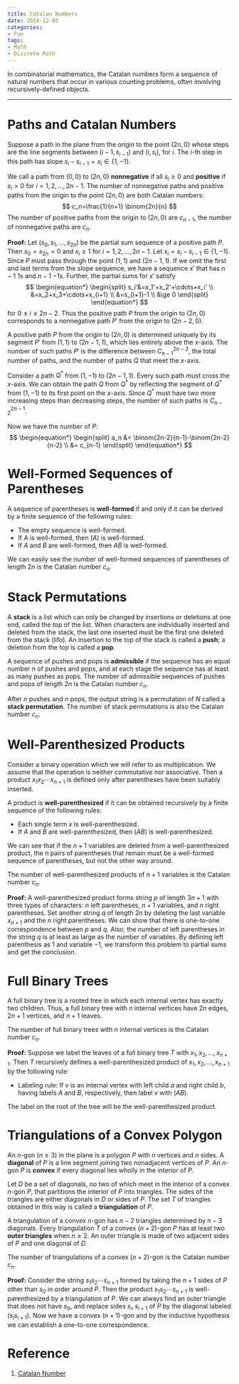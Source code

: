 ```yaml
---
title: Catalan Numbers
date: 2018-12-05
categories:
- Fun
tags:
- Math
- Discrete Math
---
```


In combinatorial mathematics, the Catalan numbers form a sequence of natural numbers that occur in various counting problems, often involving recursively-defined objects.

<!--more-->

---

# Paths and Catalan Numbers

Suppose a path in the plane from the origin to the point $(2n,0)$ whose steps are the line segments between $(i-1,s_{i-1})$ and $(i,s_i)$, for $i$. The $i$-th step in this path has slope $s_i-s_{i-1}=x_i\in\{1,-1\}$.

We call a path from $(0,0)$ to $(2n,0)$ **nonnegative** if all $s_i\ge 0$ and **positive** if $s_i>0$ for $i=1,2,\dots,2n-1$. The number of nonnegative paths and positive paths from the origin to the point $(2n,0)$ are both Catalan numbers:
$$
c_n=\frac{1}{n+1} \binom{2n}{n}
$$
The number of positive paths from the origin to $(2n,0)$ are $c_{n-1}$, the number of nonnegative paths are $c_n$.

**Proof:** Let $(s_0,s_1,\dots,s_{2n})$ be the partial sum sequence of a positive path $P$. Then $s_0=s_{2n}=0$ and $s_i\ge 1$ for $i=1,2,\dots,2n-1$. Let $x_i=s_i-s_{i-1}\in\{1,-1\}$. Since $P$ must pass through the point $(1,1)$ and $(2n-1,1)$. If we omit the first and last terms from the slope sequence, we have a sequence $x'$ that has $n-1$ $1$s and $n-1$ $-1$s. Further, the partial sums for $x'$ satisfy
$$
\begin{equation*}
\begin{split}
s_i'&=x_1'+x_2'+\cdots+x_i' \\
&=x_2+x_3+\cdots+x_{i+1} \\
&=s_{i+1}-1 \\
&\ge 0
\end{split}
\end{equation*}
$$
for $0\le i \le 2n-2$. Thus the positive path $P$ from the origin to $(2n,0)$ corresponds to a nonnegative path $P'$ from the origin to $(2n-2,0)$.

A positive path $P$ from the origin to $(2n,0)$ is determined uniquely by its segment $P'$ from $(1, 1)$ to $(2n − 1,1)$, which lies entirely above the $x$-axis. The number of such paths $P'$ is the difference between $C^{2n-2}_{n-1}$, the total number of paths, and the number of paths $Q$ that meet the $x$-axis.

Consider a path $Q^*$ from $(1,-1)$ to $(2n-1,1)$. Every such path must cross the $x$-axis. We can obtain the path $Q$ from $Q^*$ by reflecting the segment of $Q^*$ from $(1,-1)$ to its first point on the $x$-axis. Since $Q^*$ must have two more increasing steps than decreasing steps, the number of such paths is $C^{2n-1}_{n-2}$.

Now we have the number of $P$:
$$
\begin{equation*}
\begin{split}
a_n &= \binom{2n-2}{n-1}-\binom{2n-2}{n-2} \\
&= c_{n-1}
\end{split}
\end{equation*}
$$

# Well-Formed Sequences of Parentheses

A sequence of parentheses is **well-formed** if and only if it can be derived by a finite sequence of the following rules:

- The empty sequence is well-formed.
- If $A$ is well-formed, then $(A)$ is well-formed.
- If $A$ and $B$ are well-formed, then $AB$ is well-formed.

We can easily see the number of well-formed sequences of parentheses of length $2n$ is the Catalan number $c_n$.

# Stack Permutations

A **stack** is a list which can only be changed by insertions or deletions at one end, called the top of the list. When characters are individually inserted and deleted from the stack, the last one inserted must be the first one deleted from the stack (lifo). An insertion to the top of the stack is called a **push**; a deletion from the top is called a **pop**.

A sequence of pushes and pops is **admissible** if the sequence has an equal number $n$ of pushes and pops, and at each stage the sequence has at least as many pushes as pops. The number of admissible sequences of pushes and pops of length $2n$ is the Catalan number $c_n$.

After $n$ pushes and $n$ pops, the output string is a permutation of $N$ called a **stack permutation**. The number of stack permutations is also the Catalan number $c_n$.

# Well-Parenthesized Products

Consider a binary operation which we will refer to as multiplication. We assume that the operation is neither commutative nor associative. Then a product $x_1x_2\cdots x_{n+1}$ is defined only after parentheses have been suitably inserted.

A product is **well-parenthesized** if it can be obtained recursively by a finite sequence of the following rules:

- Each single term $x$ is well-parenthesized.
- If $A$ and $B$ are well-parenthesized, then $(AB)$ is well-parenthesized.

We can see that if the $n+1$ variables are deleted from a well-parenthesized product, the $n$ pairs of parentheses that remain must be a well-formed sequence of parentheses, but not the other way around.

The number of well-parenthesized products of $n+1$ variables is the Catalan number $c_n$.

**Proof:** A well-parenthesized product forms string $p$ of length $3n+1$ with three types of characters: $n$ left parentheses, $n+1$ variables, and $n$ right parentheses. Set another string $q$ of length $2n$ by deleting the last variable $x_{n+1}$ and the $n$ right parentheses. We can show that there is one-to-one correspondence between $p$ and $q$. Also, the number of left parentheses in the string $q$ is at least as large as the number of variables. By defining left parenthesis as $1$ and variable $-1$, we transform this problem to partial sums and get the conclusion.

# Full Binary Trees

A full binary tree is a rooted tree in which each internal vertex has exactly two children. Thus, a full binary tree with $n$ internal vertices have $2n$ edges, $2n+1$ vertices, and $n+1$ leaves.

The number of full binary trees with $n$ internal vertices is the Catalan number $c_n$.

**Proof:** Suppose we label the leaves of a full binary tree $T$ with $x_1,x_2,\dots,x_{n+1}$. Then $T$ recursively defines a well-parenthesized product of $x_1,x_2,\dots,x_{n+1}$ by the following rule:

- Labeling rule: If $v$ is an internal vertex with left child $a$ and right child $b$, having labels $A$ and $B$, respectively, then label $v$ with $(AB)$.

The label on the root of the tree will be the well-parenthesized product.

# Triangulations of a Convex Polygon

An $n$-gon ($n\ge 3$) in the plane is a polygon $P$ with $n$ vertices and $n$ sides. A **diagonal** of $P$ is a line segment joining two nonadjacent vertices of $P$. An $n$-gon $P$ is **convex** if every diagonal lies wholly in the interior of $P$.

Let $D$ be a set of diagonals, no two of which meet in the interior of a convex $n$-gon $P$, that partitions the interior of $P$ into triangles. The sides of the triangles are either diagonals in $D$ or sides of $P$. The set $T$ of triangles obtained in this way is called a **triangulation** of $P$.

A triangulation of a convex $n$-gon has $n-2$ triangles determined by $n-3$ diagonals. Every triangulation $T$ of a convex $(n+2)$-gon $P$ has at least two **outer triangles** when $n\ge 2$. An outer triangle is made of two adjacent sides of $P$ and one diagonal of $D$.

The number of triangulations of a convex $(n + 2)$-gon is the Catalan number $c_n$.

**Proof:** Consider the string $s_1s_2\cdots s_{n+1}$ formed by taking the $n+1$ sides of $P$ other than $s_0$ in order around $P$. Then the product $s_1s_2\cdots s_{n+1}$ is well-parenthesized by a triangulation of $P$. We can always find an outer triangle that does not have $s_0$, and replace sides $s_i,s_{i+1}$ of $P$ by the diagonal labeled $(s_i s_{i+1})$. Now we have a convex $(n+1)$-gon and by the inductive hypothesis we can establish a one-to-one correspondence.

# Reference

1. [Catalan Number](https://en.wikipedia.org/wiki/Catalan_number)
